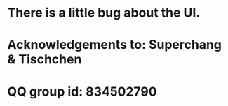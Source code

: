 # There is a little bug about the UI. 
# Acknowledgements to: Superchang & Tischchen
# QQ group id: 834502790

